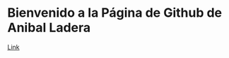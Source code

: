 # Bienvenido a la Página de Github de Anibal Ladera

[Link](https://telegra.ph/Python-vs-Excel-Procesamiento-archivos-csv-10-03)
